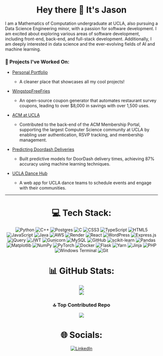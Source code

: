 
<div align="center">
 
# Hey there 👋 It's Jason  </div>
I am a Mathematics of Computation undergraduate at UCLA, also pursuing a Data Science Engineering minor, with a passion for software development. I am excited about exploring various areas of software development, including front-end, back-end, and full-stack development. Additionally, I am deeply interested in data science and the ever-evolving fields of AI and machine learning.

### 🚀 Projects I've Worked On:
* [Personal Portfolio](https://tranjason.me/)  
  * A cleaner place that showcases all my cool projects!
    
* [WingstopFreeFries](https://wingstopfreefries.xyz)  
  * An open-source coupon generator that automates restaurant survey coupons, leading to over $8,000 in savings with over 1,500 uses.
   
* [ACM at UCLA](https://www.uclaacm.com/)  
  * Contributed to the back-end of the ACM Membership Portal, supporting the largest Computer Science community at UCLA by enabling user authentication, RSVP tracking, and membership management.
  
* [Predicting Doordash Deliveries](https://github.com/Jsontran5/doordashdelivery)  
  * Built predictive models for DoorDash delivery times, achieving 87% accuracy using machine learning techniques.  

* [UCLA Dance Hub](https://github.com/Jsontran5/UCLA-Dance-Hub)  
  * A web app for UCLA dance teams to schedule events and engage with their communities.


---
<div align="center">

# 💻 Tech Stack:
![Python](https://img.shields.io/badge/python-3670A0?style=for-the-badge&logo=python&logoColor=ffdd54) ![C++](https://img.shields.io/badge/c++-%2300599C.svg?style=for-the-badge&logo=c%2B%2B&logoColor=white) ![Postgres](https://img.shields.io/badge/postgres-%23316192.svg?style=for-the-badge&logo=postgresql&logoColor=white) ![C](https://img.shields.io/badge/c-%2300599C.svg?style=for-the-badge&logo=c&logoColor=white) ![CSS3](https://img.shields.io/badge/css3-%231572B6.svg?style=for-the-badge&logo=css3&logoColor=white) ![TypeScript](https://img.shields.io/badge/typescript-%23007ACC.svg?style=for-the-badge&logo=typescript&logoColor=white) ![HTML5](https://img.shields.io/badge/html5-%23E34F26.svg?style=for-the-badge&logo=html5&logoColor=white) ![JavaScript](https://img.shields.io/badge/javascript-%23323330.svg?style=for-the-badge&logo=javascript&logoColor=%23F7DF1E) ![Java](https://img.shields.io/badge/java-%23ED8B00.svg?style=for-the-badge&logo=openjdk&logoColor=white) ![AWS](https://img.shields.io/badge/AWS-%23FF9900.svg?style=for-the-badge&logo=amazon-aws&logoColor=white) ![Render](https://img.shields.io/badge/Render-%46E3B7.svg?style=for-the-badge&logo=render&logoColor=white) ![React](https://img.shields.io/badge/react-%2320232a.svg?style=for-the-badge&logo=react&logoColor=%2361DAFB) ![WordPress](https://img.shields.io/badge/WordPress-%23117AC9.svg?style=for-the-badge&logo=WordPress&logoColor=white) ![Express.js](https://img.shields.io/badge/express.js-%23404d59.svg?style=for-the-badge&logo=express&logoColor=%2361DAFB) ![jQuery](https://img.shields.io/badge/jquery-%230769AD.svg?style=for-the-badge&logo=jquery&logoColor=white) ![JWT](https://img.shields.io/badge/JWT-black?style=for-the-badge&logo=JSON%20web%20tokens) ![Gunicorn](https://img.shields.io/badge/gunicorn-%298729.svg?style=for-the-badge&logo=gunicorn&logoColor=white)  ![MySQL](https://img.shields.io/badge/mysql-4479A1.svg?style=for-the-badge&logo=mysql&logoColor=white) ![GitHub](https://img.shields.io/badge/github-%23121011.svg?style=for-the-badge&logo=github&logoColor=white) ![scikit-learn](https://img.shields.io/badge/scikit--learn-%23F7931E.svg?style=for-the-badge&logo=scikit-learn&logoColor=white) ![Pandas](https://img.shields.io/badge/pandas-%23150458.svg?style=for-the-badge&logo=pandas&logoColor=white) ![Matplotlib](https://img.shields.io/badge/Matplotlib-%23ffffff.svg?style=for-the-badge&logo=Matplotlib&logoColor=black) ![NumPy](https://img.shields.io/badge/numpy-%23013243.svg?style=for-the-badge&logo=numpy&logoColor=white) ![PyTorch](https://img.shields.io/badge/PyTorch-%23EE4C2C.svg?style=for-the-badge&logo=PyTorch&logoColor=white) ![Docker](https://img.shields.io/badge/docker-%230db7ed.svg?style=for-the-badge&logo=docker&logoColor=white) ![Flask](https://img.shields.io/badge/flask-%23000.svg?style=for-the-badge&logo=flask&logoColor=white) ![Yarn](https://img.shields.io/badge/yarn-%232C8EBB.svg?style=for-the-badge&logo=yarn&logoColor=white) ![Jinja](https://img.shields.io/badge/jinja-white.svg?style=for-the-badge&logo=jinja&logoColor=black) ![PHP](https://img.shields.io/badge/php-%23777BB4.svg?style=for-the-badge&logo=php&logoColor=white) ![Windows Terminal](https://img.shields.io/badge/Windows%20Terminal-%234D4D4D.svg?style=for-the-badge&logo=windows-terminal&logoColor=white)  ![Git](https://img.shields.io/badge/git-%23F05033.svg?style=for-the-badge&logo=git&logoColor=white)
</div>
<div align="center">
 
# 📊 GitHub Stats:

![](https://github-readme-streak-stats.herokuapp.com/?user=jsontran5&theme=vue-dark&hide_border=true)<br/>
![](https://github-readme-stats.vercel.app/api/top-langs/?username=jsontran5&theme=vue-dark&hide_border=true&include_all_commits=true&count_private=true&layout=compact)

### 🔝 Top Contributed Repo
![](https://github-contributor-stats.vercel.app/api?username=jsontran5&limit=5&theme=vue-dark&combine_all_yearly_contributions=true)

</div>

<div align="center">
 
# 🌐 Socials: 
[![LinkedIn](https://img.shields.io/badge/LinkedIn-%230077B5.svg?logo=linkedin&logoColor=white)](https://linkedin.com/in/jsontran5) 

</div>
<!-- Proudly created with GPRM ( https://gprm.itsvg.in ) -->
